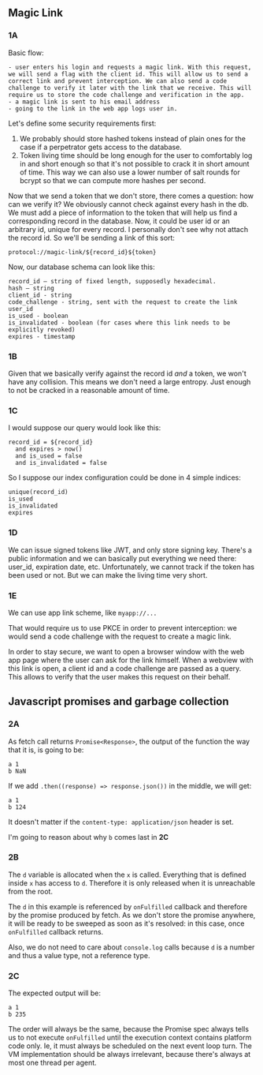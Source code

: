 ## Magic Link

### 1A

Basic flow:
```
- user enters his login and requests a magic link. With this request, we will send a flag with the client id. This will allow us to send a correct link and prevent interception. We can also send a code challenge to verify it later with the link that we receive. This will require us to store the code challenge and verification in the app.
- a magic link is sent to his email address
- going to the link in the web app logs user in.
```

Let's define some security requirements first:

1. We probably should store hashed tokens instead of plain ones for the case if a perpetrator gets access to the database.
2. Token living time should be long enough for the user to comfortably log in and short enough so that it's not possible to crack it in short amount of time. This way we can also use a lower number of salt rounds for bcrypt so that we can compute more hashes per second.

Now that we send a token that we don't store, there comes a question: how can we verify it? We obviously cannot check against every hash in the db.
We must add a piece of information to the token that will help us find a corresponding record in the database. Now, it could be user id or an arbitrary id, unique for every record.
I personally don't see why not attach the record id. So we'll be sending a link of this sort:

`protocol://magic-link/${record_id}${token}`

Now, our database schema can look like this:
```
record_id — string of fixed length, supposedly hexadecimal.
hash — string
client_id - string
code_challenge - string, sent with the request to create the link
user_id
is_used - boolean
is_invalidated - boolean (for cases where this link needs to be explicitly revoked)
expires - timestamp
```

### 1B

Given that we basically verify against the record id *and* a token, we won't have any collision. This means we don't need a large entropy. Just enough to not be cracked in a reasonable amount of time.

### 1C

I would suppose our query would look like this:
```
record_id = ${record_id}
  and expires > now()
  and is_used = false
  and is_invalidated = false
```
So I suppose our index configuration could be done in 4 simple indices:
```
unique(record_id)
is_used
is_invalidated
expires
```

### 1D
We can issue signed tokens like JWT, and only store signing key. 
There's a public information and we can basically put everything we need there: user_id, expiration date, etc.
Unfortunately, we cannot track if the token has been used or not. But we can make the living time very short.

### 1E

We can use app link scheme, like
`myapp://...`

That would require us to use PKCE in order to prevent interception:
we would send a code challenge with the request to create a magic link.

In order to stay secure, we want to open a browser window with the web app page where the user can ask for the link himself. When a webview with this link is open, a client id and a code challenge are passed as a query. This allows to verify that the user makes this request on their behalf.


## Javascript promises and garbage collection

### 2A

As fetch call returns
`Promise<Response>`, the output of the function the way that it is, is going to be:
```
a 1
b NaN
```
If we add `.then((response) => response.json())` in the middle, we will get:
```
a 1
b 124
```
It doesn't matter if the `content-type: application/json` header is set.

I'm going to reason about why `b` comes last in **2C**

### 2B

The `d` variable is allocated when the `x` is called. Everything that is defined inside `x` has access to `d`. Therefore it is only released when it is unreachable from the root.

The `d` in this example is referenced by `onFulfilled` callback and therefore by the promise produced by fetch. As we don't store the promise anywhere, it will be ready to be sweeped as soon as it's resolved: in this case, once `onFulfilled` callback returns.

Also, we do not need to care about `console.log` calls because `d` is  a number and thus a value type, not a reference type.

### 2C

The expected output will be:
```
a 1
b 235
```

The order will always be the same, because the Promise spec always tells us to not execute `onFulfilled` until the execution context contains platform code only. Ie, it must always be scheduled on the next event loop turn. The VM implementation should be always irrelevant, because there's always at most one thread per agent.